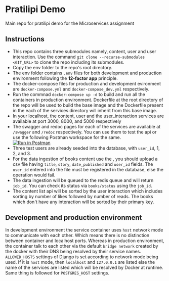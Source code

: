 # Pratilipi Demo
Main repo for pratilipi demo for the Microservices assignment

## Instructions
- This repo contains three submodules namely, content, user and user interaction. Use the command ```git clone --recurse-submodules <GIT_URL>``` to clone the repo including its submodules.
- Copy the env folder to the repo's root directory.
- The env folder contains ```.env``` files for both development and production environment following the **12-factor app** principle.
- The docker-compose files for production and development evironment are ```docker-compose.yml``` and ```docker-compose_dev.yml``` respectively.
- Run the commnad ```docker-compose up -d``` to build and run all the containers in production environment. Dockerfile at the root directory of the repo will be used to build the base image and the Dockerfile present in the each of the services directory will inherit from this base image.
- In your localhost, the content, user and the user_interaction services are available at port 3000, 8000, and 5000 respectively
- The swagger and redoc pages for each of the services are available at ```/swagger``` and ```/redoc``` respectively. You can use
them to test the api or use the following Postman workspace for the same.  
[![Run in Postman](https://run.pstmn.io/button.svg)](https://app.getpostman.com/run-collection/16666163-797abd7a-e24a-41e1-924b-86d8ef728bf5?action=collection%2Ffork&collection-url=entityId%3D16666163-797abd7a-e24a-41e1-924b-86d8ef728bf5%26entityType%3Dcollection%26workspaceId%3D182ae809-bc94-433f-bcf4-3d5a844532bc)
- Three test users are already seeded into the database, with ```user_id```, 1, 2, and 3.
- For the data ingestion of books content use the , you should upload a csv file having ```title```, ```story```, ```date_published``` and ```user_id``` fields.
The ```user_id``` entered into the file must be registered in the database, else the operation would fail.
- The data ingestion will be queued to the redis queue and will return ```job_id```. You can check its status via ```books/status``` using the ```job_id```.
- The content list api will be sorted by the user interaction which includes sorting by number of likes followed by number of reads. The books which don't have any interaction will be sorted by their primary key.

## Development and production environment
In development environment the service container uses ``host`` network mode to communicate with each other. 
Which means there is no distinction between container and localhost ports.
Whereas in production environment, the container talk to each other via the default ```bridge network``` created by the docker with their DNS being resolved by their service names.
```ALLOWED_HOSTS``` settings of Django is set according to network mode being used. If it is ```host``` mode, then ```localhost``` and ```127.0.0.1``` are listed else the name of the
services are listed which will be resolved by Docker at runtime. Same thing is followed for ```POSTGRES_HOST``` settings.
